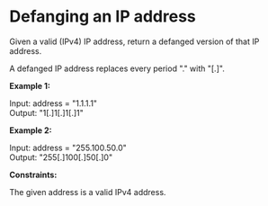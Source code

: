 # Defanging an IP address

Given a valid (IPv4) IP address, return a defanged version of that IP address.

A defanged IP address replaces every period "." with "[.]".


**Example 1:**

Input: address = "1.1.1.1"<br>
Output: "1[.]1[.]1[.]1"<br>

**Example 2:**

Input: address = "255.100.50.0"<br>
Output: "255[.]100[.]50[.]0"<br>
 

**Constraints:**

The given address is a valid IPv4 address.